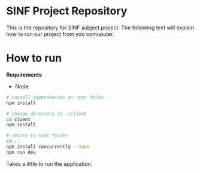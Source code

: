# SINF Project Repository

This is the repository for SINF subject project. The following text will explain how to run our project from you comuputer.


# How to run

**Requirements**
- Node

``` bash
# install dependencies on root folder
npm install

# change directory to ./client
cd client
npm install

# return to root folder 
cd ..
npm install concurrently --save
npm run dev
```
Takes a little to run the application.
